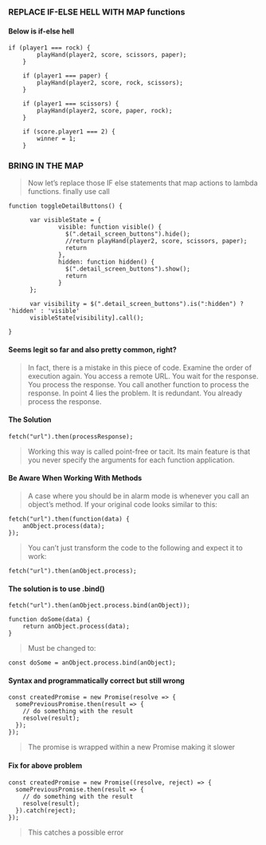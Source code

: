 ### REPLACE IF-ELSE HELL WITH MAP functions ###

#### Below is if-else hell ####
```
if (player1 === rock) {
        playHand(player2, score, scissors, paper);
    }

    if (player1 === paper) {
        playHand(player2, score, rock, scissors);
    }

    if (player1 === scissors) {
        playHand(player2, score, paper, rock);
    }

    if (score.player1 === 2) {
        winner = 1;
    }
```
### BRING IN THE MAP ###
> Now let’s replace those  IF else statements that map actions to lambda functions.
finally use call
```
function toggleDetailButtons() {

      var visibleState = {
              visible: function visible() {
                $(".detail_screen_buttons").hide();
                //return playHand(player2, score, scissors, paper);
                return
              },
              hidden: function hidden() {
                $(".detail_screen_buttons").show();
                return
              }
      };

      var visibility = $(".detail_screen_buttons").is(":hidden") ? 'hidden' : 'visible'
      visibleState[visibility].call();

}
```

#### Seems legit so far and also pretty common, right? ####
>In fact, there is a mistake in this piece of code. Examine the order of execution again.
>You access a remote URL.
>You wait for the response.
>You process the response.
>You call another function to process the response.
>In point 4 lies the problem. It is redundant. You already process the response.

#### The Solution ####
```
fetch("url").then(processResponse);
```
 > Working this way is called point-free or tacit. Its main feature is that you never specify the arguments for each function application.

 #### Be Aware When Working With Methods ####

 > A case where you should be in alarm mode is whenever you call an object’s method. If your original code looks similar to this:

```
fetch("url").then(function(data) {
    anObject.process(data);
});
```
> You can’t just transform the code to the following and expect it to work:
```
fetch("url").then(anObject.process);
```

#### The solution is to use .bind() ####
```
fetch("url").then(anObject.process.bind(anObject));
```
```
function doSome(data) {
    return anObject.process(data);
}
```
> Must be changed to:
```
const doSome = anObject.process.bind(anObject);
```

#### Syntax and programmatically correct but still wrong ####
```
const createdPromise = new Promise(resolve => {
  somePreviousPromise.then(result => {
    // do something with the result
    resolve(result);
  });
});
```

> The promise is wrapped within a new Promise making it slower

#### Fix for above problem ####
```
const createdPromise = new Promise((resolve, reject) => {
  somePreviousPromise.then(result => {
    // do something with the result
    resolve(result);
  }).catch(reject);
});
```
> This catches a possible error
